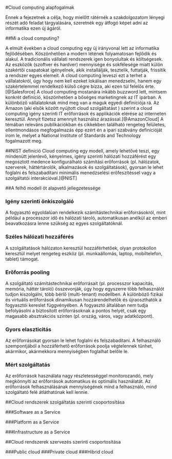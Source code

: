 #Cloud computing alapfogalmak

Ennek a fejezetnek a célja, hogy mielőtt rátérnék a szakdolgozatom lényegi részét adó feladat tárgyalására, szeretnék egy átfogó képet adni az informatika ezen új ágáról.

##Mi a cloud computing?

A elmúlt években a cloud computing egy új irányvonal lett az informatika fejlődésében. Köszönhetően a modern létének folyamatosan fejlődik és alakul.
A tradicionális vállalati rendszerek igen bonyolultak és költségesek. Az eszközök (szoftver és hardver) mennyisége és sokfélesége miatt külön szakértői csapatokat igényelnek, akik installálják, tesztelik, futtatják, frissítik a rendszer egyes elemeit. A cloud computing leveszi ezt a terhet a vállalatokról, úgy hogy nem kell ezeket lokálisan menedzselni, hanem egy szakértelemmel rendelkező külső cégre bízza, aki ezen túl felelős érte. [@Salesforce]
A cloud computing mostanára inkább buzzword lett, mintsem konkrét definíció, köszönhetően a bőséges marketingnek az IT iparban. A különböző vállalatoknak mind meg van a maguk egyedi definíciója rá.
Az Amazon (aki elsők között nyújtott cloud szolgáltatást ) szerint a cloud computing igény szerinti IT erőforrások és applikációk elérése az interneten keresztül. Annyit fizetsz amennyit használsz árazással.[@AmazonCloud]
A témában releváns publikációkban és cikkekben található rengeteg felületes, ellentmondásos megfogalmazás épp ezért én a ipari szabvány definícióját irom le, melyet a National Institute of Standards and Technology fogalmazott meg.

##NIST definíció
Cloud computing egy modell, amely lehetővé teszi, egy  mindenütt jelenlevő, kényelmes, igény szerinti hálózati hozzáférést egy megosztott medence konfigurálható számítási erőforrások (pl. hálózatok, szerverek, háttértárolók, alkalmazások és szolgáltatások), gyorsan le lehet foglalni és felszabadítani minimális menedzselési erőfeszítéssel vagy a szolgáltatói interakcióval.[@NIST]

##A felhő modell öt alapvető jellegzetessége

### Igény szerinti önkiszolgáló
A fogyasztó egyoldalúan rendelkezik számítástechnikai erőforrásokról, mint például a processzor idő és hálózati tároló, automatikusan anélkül az emberi beavatkozásra lenne szükség az egyes szolgáltatóknál.

### Széles hálózati hozzáférés
A szolgáltatások hálózaton keresztül hozzáférhetőek, olyan protokollon keresztül melyet rengeteg eszköz (pl. munkaállomás, laptop, mobiltelefon, tablet) támogat.

### Erőforrás pooling
A szolgáltató számítástechnikai erőforrásait (pl. processzor kapacitás, memória, háttér tároló) összevonják, úgy hogy egyszerre több felhasználót tudjon kiszolgálni, több bérlő (multi-tenant) modellben. A különböző fizikai és virtuális erőforrások dinamikusan hozzárendelhetők és újraoszthatók a fogyasztói kereslet függvényében. A fogyasztó általában nem tudja befolyásolni a biztosított erőforrásoknak a pontos helyét, csak egy magasabb absztrakciós szinten (pl. ország, város, vagy adatközpont). 

### Gyors elaszticitás
Az erőforrásokat gyorsan le lehet foglalni és felszabadítani. A felhasználó szempontjából a hozzáférhető erőforrások poolja végtelennek tűnhet, akármikor, akármekkora mennyiségben foglalhat belőle le.

### Mért szolgáltatás
Az erőforrások használata nagy részletességgel monitorozandó, mely megkönnyíti az erőforrások automatikus és optimális használatát. Az erőforrások felhasználásának mennyiségének mind a felhasználó, mind szolgáltató felé átláthatónak kell lennie.

##Cloud rendszerek szolgáltatás szerinti csoportosítása

###Software as a Service

###Platform as a Service

###Infrastructure  as a Service

##Cloud rendszerek szervezés szerinti csoportosítása

###Public cloud
###Private cloud
###Hibrid cloud
